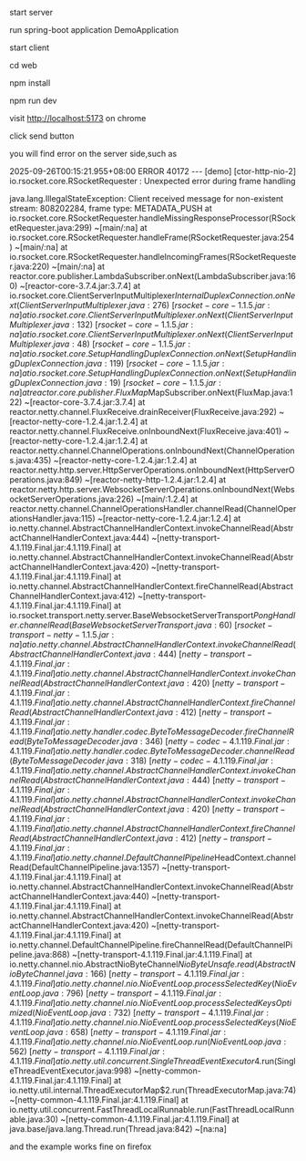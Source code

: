 start server

run spring-boot application DemoApplication

start client

cd web

npm install

npm run dev


visit [http://localhost:5173](http://localhost:5173/) on chrome 

click send button

you will find error on the server side,such as


2025-09-26T00:15:21.955+08:00 ERROR 40172 --- [demo] [ctor-http-nio-2] io.rsocket.core.RSocketRequester         : Unexpected error during frame handling

java.lang.IllegalStateException: Client received message for non-existent stream: 808202284, frame type: METADATA_PUSH
	at io.rsocket.core.RSocketRequester.handleMissingResponseProcessor(RSocketRequester.java:299) ~[main/:na]
	at io.rsocket.core.RSocketRequester.handleFrame(RSocketRequester.java:254) ~[main/:na]
	at io.rsocket.core.RSocketRequester.handleIncomingFrames(RSocketRequester.java:220) ~[main/:na]
	at reactor.core.publisher.LambdaSubscriber.onNext(LambdaSubscriber.java:160) ~[reactor-core-3.7.4.jar:3.7.4]
	at io.rsocket.core.ClientServerInputMultiplexer$InternalDuplexConnection.onNext(ClientServerInputMultiplexer.java:276) ~[rsocket-core-1.1.5.jar:na]
	at io.rsocket.core.ClientServerInputMultiplexer.onNext(ClientServerInputMultiplexer.java:132) ~[rsocket-core-1.1.5.jar:na]
	at io.rsocket.core.ClientServerInputMultiplexer.onNext(ClientServerInputMultiplexer.java:48) ~[rsocket-core-1.1.5.jar:na]
	at io.rsocket.core.SetupHandlingDuplexConnection.onNext(SetupHandlingDuplexConnection.java:119) ~[rsocket-core-1.1.5.jar:na]
	at io.rsocket.core.SetupHandlingDuplexConnection.onNext(SetupHandlingDuplexConnection.java:19) ~[rsocket-core-1.1.5.jar:na]
	at reactor.core.publisher.FluxMap$MapSubscriber.onNext(FluxMap.java:122) ~[reactor-core-3.7.4.jar:3.7.4]
	at reactor.netty.channel.FluxReceive.drainReceiver(FluxReceive.java:292) ~[reactor-netty-core-1.2.4.jar:1.2.4]
	at reactor.netty.channel.FluxReceive.onInboundNext(FluxReceive.java:401) ~[reactor-netty-core-1.2.4.jar:1.2.4]
	at reactor.netty.channel.ChannelOperations.onInboundNext(ChannelOperations.java:435) ~[reactor-netty-core-1.2.4.jar:1.2.4]
	at reactor.netty.http.server.HttpServerOperations.onInboundNext(HttpServerOperations.java:849) ~[reactor-netty-http-1.2.4.jar:1.2.4]
	at reactor.netty.http.server.WebsocketServerOperations.onInboundNext(WebsocketServerOperations.java:226) ~[main/:1.2.4]
	at reactor.netty.channel.ChannelOperationsHandler.channelRead(ChannelOperationsHandler.java:115) ~[reactor-netty-core-1.2.4.jar:1.2.4]
	at io.netty.channel.AbstractChannelHandlerContext.invokeChannelRead(AbstractChannelHandlerContext.java:444) ~[netty-transport-4.1.119.Final.jar:4.1.119.Final]
	at io.netty.channel.AbstractChannelHandlerContext.invokeChannelRead(AbstractChannelHandlerContext.java:420) ~[netty-transport-4.1.119.Final.jar:4.1.119.Final]
	at io.netty.channel.AbstractChannelHandlerContext.fireChannelRead(AbstractChannelHandlerContext.java:412) ~[netty-transport-4.1.119.Final.jar:4.1.119.Final]
	at io.rsocket.transport.netty.server.BaseWebsocketServerTransport$PongHandler.channelRead(BaseWebsocketServerTransport.java:60) ~[rsocket-transport-netty-1.1.5.jar:na]
	at io.netty.channel.AbstractChannelHandlerContext.invokeChannelRead(AbstractChannelHandlerContext.java:444) ~[netty-transport-4.1.119.Final.jar:4.1.119.Final]
	at io.netty.channel.AbstractChannelHandlerContext.invokeChannelRead(AbstractChannelHandlerContext.java:420) ~[netty-transport-4.1.119.Final.jar:4.1.119.Final]
	at io.netty.channel.AbstractChannelHandlerContext.fireChannelRead(AbstractChannelHandlerContext.java:412) ~[netty-transport-4.1.119.Final.jar:4.1.119.Final]
	at io.netty.handler.codec.ByteToMessageDecoder.fireChannelRead(ByteToMessageDecoder.java:346) ~[netty-codec-4.1.119.Final.jar:4.1.119.Final]
	at io.netty.handler.codec.ByteToMessageDecoder.channelRead(ByteToMessageDecoder.java:318) ~[netty-codec-4.1.119.Final.jar:4.1.119.Final]
	at io.netty.channel.AbstractChannelHandlerContext.invokeChannelRead(AbstractChannelHandlerContext.java:444) ~[netty-transport-4.1.119.Final.jar:4.1.119.Final]
	at io.netty.channel.AbstractChannelHandlerContext.invokeChannelRead(AbstractChannelHandlerContext.java:420) ~[netty-transport-4.1.119.Final.jar:4.1.119.Final]
	at io.netty.channel.AbstractChannelHandlerContext.fireChannelRead(AbstractChannelHandlerContext.java:412) ~[netty-transport-4.1.119.Final.jar:4.1.119.Final]
	at io.netty.channel.DefaultChannelPipeline$HeadContext.channelRead(DefaultChannelPipeline.java:1357) ~[netty-transport-4.1.119.Final.jar:4.1.119.Final]
	at io.netty.channel.AbstractChannelHandlerContext.invokeChannelRead(AbstractChannelHandlerContext.java:440) ~[netty-transport-4.1.119.Final.jar:4.1.119.Final]
	at io.netty.channel.AbstractChannelHandlerContext.invokeChannelRead(AbstractChannelHandlerContext.java:420) ~[netty-transport-4.1.119.Final.jar:4.1.119.Final]
	at io.netty.channel.DefaultChannelPipeline.fireChannelRead(DefaultChannelPipeline.java:868) ~[netty-transport-4.1.119.Final.jar:4.1.119.Final]
	at io.netty.channel.nio.AbstractNioByteChannel$NioByteUnsafe.read(AbstractNioByteChannel.java:166) ~[netty-transport-4.1.119.Final.jar:4.1.119.Final]
	at io.netty.channel.nio.NioEventLoop.processSelectedKey(NioEventLoop.java:796) ~[netty-transport-4.1.119.Final.jar:4.1.119.Final]
	at io.netty.channel.nio.NioEventLoop.processSelectedKeysOptimized(NioEventLoop.java:732) ~[netty-transport-4.1.119.Final.jar:4.1.119.Final]
	at io.netty.channel.nio.NioEventLoop.processSelectedKeys(NioEventLoop.java:658) ~[netty-transport-4.1.119.Final.jar:4.1.119.Final]
	at io.netty.channel.nio.NioEventLoop.run(NioEventLoop.java:562) ~[netty-transport-4.1.119.Final.jar:4.1.119.Final]
	at io.netty.util.concurrent.SingleThreadEventExecutor$4.run(SingleThreadEventExecutor.java:998) ~[netty-common-4.1.119.Final.jar:4.1.119.Final]
	at io.netty.util.internal.ThreadExecutorMap$2.run(ThreadExecutorMap.java:74) ~[netty-common-4.1.119.Final.jar:4.1.119.Final]
	at io.netty.util.concurrent.FastThreadLocalRunnable.run(FastThreadLocalRunnable.java:30) ~[netty-common-4.1.119.Final.jar:4.1.119.Final]
	at java.base/java.lang.Thread.run(Thread.java:842) ~[na:na]

and the example works fine on firefox
